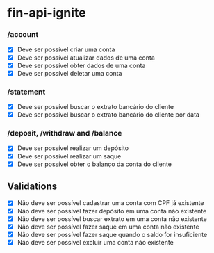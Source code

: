 # fin-api-ignite

### /account

- [x] Deve ser possível criar uma conta
- [x] Deve ser possível atualizar dados de uma conta
- [x] Deve ser possível obter dados de uma conta
- [x] Deve ser possível deletar uma conta

### /statement

- [x] Deve ser possível buscar o extrato bancário do cliente
- [x] Deve ser possível buscar o extrato bancário do cliente por data

### /deposit, /withdraw and /balance

- [x] Deve ser possível realizar um depósito
- [x] Deve ser possível realizar um saque
- [x] Deve ser possível obter o balanço da conta do cliente

## Validations

- [x] Não deve ser possível cadastrar uma conta com CPF já existente
- [x] Não deve ser possível fazer depósito em uma conta não existente
- [x] Não deve ser possível buscar extrato em uma conta não existente
- [x] Não deve ser possível fazer saque em uma conta não existente
- [x] Não deve ser possível fazer saque quando o saldo for insuficiente
- [x] Não deve ser possível excluir uma conta não existente
